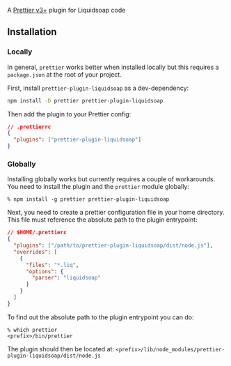 A [Prettier v3+](https://prettier.io/) plugin for Liquidsoap code

## Installation

### Locally

In general, `prettier` works better when installed locally but this requires a `package.json` at the
root of your project.

First, install `prettier-plugin-liquidsoap` as a dev-dependency:

```sh
npm install -D prettier prettier-plugin-liquidsoap
```

Then add the plugin to your Prettier config:

```json
// .prettierrc
{
  "plugins": ["prettier-plugin-liquidsoap"]
}
```

### Globally

Installing globally works but currently requires a couple of workarounds. You need to install the plugin
and the `prettier` module globally:

```shell
% npm install -g prettier prettier-plugin-liquidsoap
```

Next, you need to create a prettier configuration file in your home directory. This file must reference the absolute path
to the plugin entrypoint:

```json
// $HOME/.prettierc
{
  "plugins": ["/path/to/prettier-plugin-liquidsoap/dist/node.js"],
  "overrides": [
    {
      "files": "*.liq",
      "options": {
        "parser": "liquidsoap"
      }
    }
  ]
}
```

To find out the absolute path to the plugin entrypoint you can do:

```shell
% which prettier
<prefix>/bin/prettier
```

The plugin should then be located at: `<prefix>/lib/node_modules/prettier-plugin-liquidsoap/dist/node.js`
